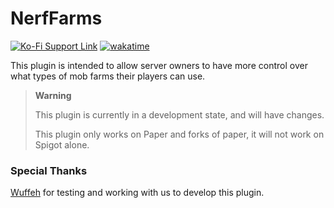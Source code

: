 # NerfFarms

[![Ko-Fi Support Link](https://img.shields.io/badge/Ko--fi-donate-FF5E5B?logo=ko-fi)](https://ko-fi.com/illogicalrhythmic)
[![wakatime](https://wakatime.com/badge/user/bf4f6f62-0e88-4b6f-8363-aac43611fe08/project/bcf0c9a5-da39-4756-898e-74ac8876a921.svg)](https://wakatime.com/badge/user/bf4f6f62-0e88-4b6f-8363-aac43611fe08/project/bcf0c9a5-da39-4756-898e-74ac8876a921)

This plugin is intended to allow server owners to have more control over what types of mob farms their players can use.

> **Warning**
> 
> This plugin is currently in a development state, and will have changes.
> 
> This plugin only works on Paper and forks of paper, it will not work on Spigot alone.

### Special Thanks

[Wuffeh](https://github.com/Wuffeh) for testing and working with us to develop this plugin.
